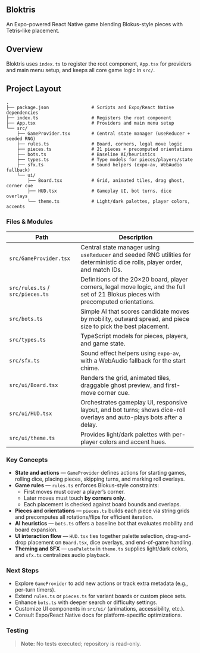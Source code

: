 ## Bloktris

An Expo-powered React Native game blending Blokus-style pieces with Tetris-like placement.

## Overview

Bloktris uses `index.ts` to register the root component, `App.tsx` for providers and main menu setup, and keeps all core game logic in `src/`.

## Project Layout

```text
.
├── package.json                # Scripts and Expo/React Native dependencies
├── index.ts                    # Registers the root component
├── App.tsx                     # Providers and main menu setup
└── src/
    ├── GameProvider.tsx        # Central state manager (useReducer + seeded RNG)
    ├── rules.ts                # Board, corners, legal move logic
    ├── pieces.ts               # 21 pieces + precomputed orientations
    ├── bots.ts                 # Baseline AI/heuristics
    ├── types.ts                # Type models for pieces/players/state
    ├── sfx.ts                  # Sound helpers (expo-av, WebAudio fallback)
    └── ui/
        ├── Board.tsx           # Grid, animated tiles, drag ghost, corner cue
        ├── HUD.tsx             # Gameplay UI, bot turns, dice overlays
        └── theme.ts            # Light/dark palettes, player colors, accents
```
### Files & Modules

| Path | Description |
|---|---|
| `src/GameProvider.tsx` | Central state manager using `useReducer` and seeded RNG utilities for deterministic dice rolls, player order, and match IDs. |
| `src/rules.ts` / `src/pieces.ts` | Definitions of the 20×20 board, player corners, legal move logic, and the full set of 21 Blokus pieces with precomputed orientations. |
| `src/bots.ts` | Simple AI that scores candidate moves by mobility, outward spread, and piece size to pick the best placement. |
| `src/types.ts` | TypeScript models for pieces, players, and game state. |
| `src/sfx.ts` | Sound effect helpers using `expo-av`, with a WebAudio fallback for the start chime. |
| `src/ui/Board.tsx` | Renders the grid, animated tiles, draggable ghost preview, and first-move corner cue. |
| `src/ui/HUD.tsx` | Orchestrates gameplay UI, responsive layout, and bot turns; shows dice-roll overlays and auto-plays bots after a delay. |
| `src/ui/theme.ts` | Provides light/dark palettes with per-player colors and accent hues. |

### Key Concepts

- **State and actions** — `GameProvider` defines actions for starting games, rolling dice, placing pieces, skipping turns, and marking roll overlays.
- **Game rules** — `rules.ts` enforces Blokus-style constraints:
  - First moves must cover a player’s corner.
  - Later moves must touch **by corners only**.
  - Each placement is checked against board bounds and overlaps.
- **Pieces and orientations** — `pieces.ts` builds each piece via string grids and precomputes all rotations/flips for efficient iteration.
- **AI heuristics** — `bots.ts` offers a baseline bot that evaluates mobility and board expansion.
- **UI interaction flow** — `HUD.tsx` ties together palette selection, drag-and-drop placement on `Board.tsx`, dice overlays, and end-of-game handling.
- **Theming and SFX** — `usePalette` in `theme.ts` supplies light/dark colors, and `sfx.ts` centralizes audio playback.

### Next Steps

- Explore `GameProvider` to add new actions or track extra metadata (e.g., per-turn timers).
- Extend `rules.ts` or `pieces.ts` for variant boards or custom piece sets.
- Enhance `bots.ts` with deeper search or difficulty settings.
- Customize UI components in `src/ui/` (animations, accessibility, etc.).
- Consult Expo/React Native docs for platform-specific optimizations.

### Testing

> **Note:** No tests executed; repository is read-only.
